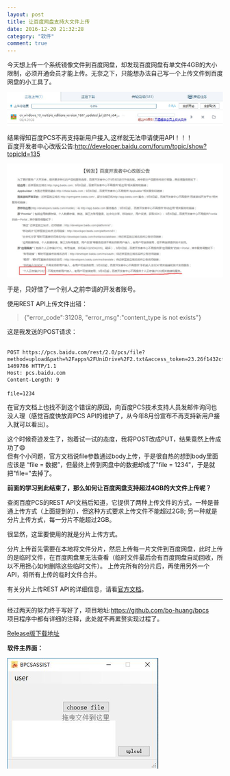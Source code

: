 ```yaml
---
layout: post
title: 让百度网盘支持大文件上传
date: 2016-12-20 21:32:28 
category: "软件"
comment: true
---
```


今天想上传一个系统镜像文件到百度网盘，却发现百度网盘有单文件4GB的大小限制，必须开通会员才能上传。无奈之下，只能想办法自己写一个上传文件到百度网盘的小工具了。

![largefile_upload_limited](/images/posts/largefile_upload_limited.jpg "largefile_upload_limited")

结果得知百度PCS不再支持新用户接入,这样就无法申请使用API！！！    
百度开发者中心改版公告:<http://developer.baidu.com/forum/topic/show?topicId=135>

![pcs_close](/images/posts/bpcs_close.jpg "bpcs_close")

于是，只好借了一个别人之前申请的开发者账号。

使用REST API上传文件出错：

> {"error_code":31208, "error_msg":"content_type is not exists"}

这是我发送的POST请求：

```

POST https://pcs.baidu.com/rest/2.0/pcs/file?method=upload&path=%2Fapps%2FUniDrive%2F2.txt&access_token=23.26f1432cfea025daacf30d58b71f326d.2592000.1484916550.363287424-1469786 HTTP/1.1  
Host: pcs.baidu.com  
Content-Length: 9  

file=1234

```

在官方文档上也找不到这个错误的原因，向百度PCS技术支持人员发邮件询问也没人理（感觉百度快放弃PCS API的维护了，从今年8月份宣布不再支持新用户接入就可以看出）。

这个时候奇迹发生了，抱着试一试的态度，我将POST改成PUT，结果竟然上传成功了:smile:   
但有个小问题，官方文档说file参数通过body上传，于是很自热的想到body里面应该是 “file = 数据”，但最终上传到网盘中的数据却成了"file = 1234"，于是就把"file="去掉了。

**前面的学习到此结束了，那么如何让百度网盘支持超过4GB的大文件上传呢？**

查阅百度PCS的REST API文档后知道，它提供了两种上传文件的方式，一种是普通上传方式（上面提到的），但这种方式要求上传文件不能超过2GB; 另一种就是分片上传方式，每一分片不能超过2GB。

很显然，这里要使用的就是分片上传方式。    

分片上传首先需要在本地将文件分片，然后上传每一片文件到百度网盘，此时上传的是临时文件，在百度网盘里无法查看（临时文件最后会有百度网盘自动回收，所以不用担心如何删除这些临时文件）。 上传完所有的分片后，再使用另外一个API，将所有上传的临时文件合并。

有关分片上传REST API的详细信息，请看[官方文档][]。

[官方文档]: <http://developer.baidu.com/wiki/index.php?title=docs/pcs/rest/file_data_apis_list#.E5.88.86.E7.89.87.E4.B8.8A.E4.BC.A0.E2.80.94.E6.96.87.E4.BB.B6.E5.88.86.E7.89.87.E5.8F.8A.E4.B8.8A.E4.BC.A0>

---

经过两天的努力终于写好了，项目地址:<https://github.com/bo-huang/bpcs>         
项目程序中都有详细的注释，此处就不再累赘实现过程了。         
  
[Release版下载地址](https://github.com/bo-huang/bpcs_release)

**软件主界面：**

![bpcs_ui](/images/posts/bpcs_ui.jpg "bpcs")

